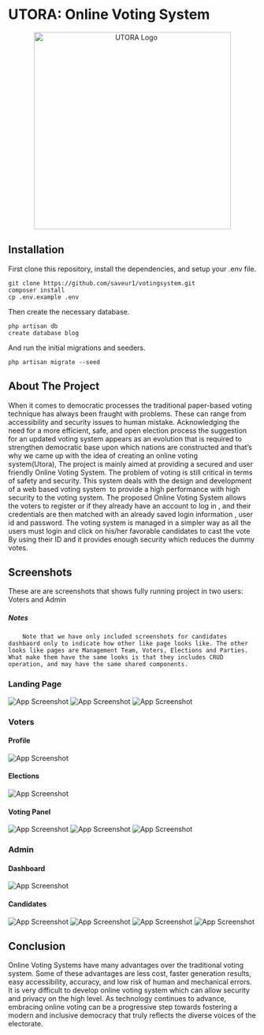 # UTORA: Online Voting System

<p align="center"><img src="https://github.com/saveur1/votingsystem/blob/main/public/images/utora_logo.png" width="400" alt="UTORA Logo"></p>

## Installation

First clone this repository, install the dependencies, and setup your .env file.

```
git clone https://github.com/saveur1/votingsystem.git
composer install
cp .env.example .env
```

Then create the necessary database.

```
php artisan db
create database blog
```

And run the initial migrations and seeders.

```
php artisan migrate --seed
```

## About The Project

When it comes to democratic processes the traditional paper-based voting technique has always been fraught with problems. These can range from accessibility and security issues to human mistake. Acknowledging the need for a more efficient, safe, and open election process the suggestion for an updated voting system appears as an evolution that is required to strengthen democratic base upon which nations are constructed and that’s why we came up with the  idea of creating an online voting system(Utora), The project is mainly aimed at providing a secured and user friendly Online Voting System. The problem of voting is still critical in terms of safety and security. This system deals with the design and development of a web based voting system  to provide a high performance with high security to the voting system. The proposed Online Voting System allows the voters to register or if they already have an account to log in , and their credentials are then matched with an already saved login information , user id and password. The voting system is managed in a simpler way as all the users must login and click on his/her favorable candidates to cast the vote By using their ID and it provides enough security which reduces the dummy votes.

## Screenshots
These are are screenshots that shows fully running project in two users: Voters and Admin
##### Notes
```
    Note that we have only included screenshots for candidates dashbaord only to indicate how other like page looks like. The other looks like pages are Management Team, Voters, Elections and Parties. What make them have the same looks is that they includes CRUD operation, and may have the same shared components.
```
### Landing Page
![App Screenshot](https://github.com/saveur1/votingsystem/blob/main/public/screenshoots/Landing%20Page.png)
![App Screenshot](https://github.com/saveur1/votingsystem/blob/main/public/screenshoots/Login.png)
![App Screenshot](https://github.com/saveur1/votingsystem/blob/main/public/screenshoots/Signup.png)

### Voters
#### Profile
![App Screenshot](https://github.com/saveur1/votingsystem/blob/main/public/screenshoots/Landing%20Page.png)

#### Elections
![App Screenshot](https://github.com/saveur1/votingsystem/blob/main/public/screenshoots/ElectionsVoters.png)

#### Voting Panel
![App Screenshot](https://github.com/saveur1/votingsystem/blob/main/public/screenshoots/VotingPanel.png)
![App Screenshot](https://github.com/saveur1/votingsystem/blob/main/public/screenshoots/Voting%20Page.png)
![App Screenshot](https://github.com/saveur1/votingsystem/blob/main/public/screenshoots/SuccesfullyVoted.png)

### Admin
#### Dashboard
![App Screenshot](https://github.com/saveur1/votingsystem/blob/main/public/screenshoots/dashboard.png)

#### Candidates
![App Screenshot](https://github.com/saveur1/votingsystem/blob/main/public/screenshoots/Candidates%20Dashboard.png)
![App Screenshot](https://github.com/saveur1/votingsystem/blob/main/public/screenshoots/Edit_Candidates.png)
![App Screenshot](https://github.com/saveur1/votingsystem/blob/main/public/screenshoots/DeleteUser.png)
![App Screenshot](https://github.com/saveur1/votingsystem/blob/main/public/screenshoots/ViewUser.png)

## Conclusion
Online Voting Systems have many advantages over the traditional voting system. Some of these advantages are less cost, faster generation results, easy accessibility, accuracy, and low risk of human and mechanical errors. It is very difficult to develop online voting system which can allow security and privacy on the high level. As technology continues to advance, embracing online voting can be a progressive step towards fostering a modern and inclusive democracy that truly reflects the diverse voices of the electorate.
